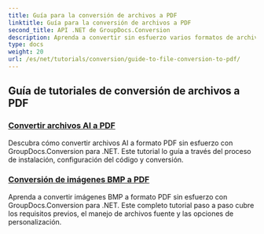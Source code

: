 ```yaml
---
title: Guía para la conversión de archivos a PDF
linktitle: Guía para la conversión de archivos a PDF
second_title: API .NET de GroupDocs.Conversion
description: Aprenda a convertir sin esfuerzo varios formatos de archivo a PDF con GroupDocs.Conversion para .NET. Este tutorial paso a paso cubre todo, desde la configuración de la biblioteca hasta la ejecución de transformaciones de archivos sin inconvenientes.
type: docs
weight: 20
url: /es/net/tutorials/conversion/guide-to-file-conversion-to-pdf/
---
```


## Guía de tutoriales de conversión de archivos a PDF
### [Convertir archivos AI a PDF](./converting-ai-to-pdf/)
Descubra cómo convertir archivos AI a formato PDF sin esfuerzo con GroupDocs.Conversion para .NET. Este tutorial lo guía a través del proceso de instalación, configuración del código y conversión.
### [Conversión de imágenes BMP a PDF](./converting-bmp-to-pdf/)
Aprenda a convertir imágenes BMP a formato PDF sin esfuerzo con GroupDocs.Conversion para .NET. Este completo tutorial paso a paso cubre los requisitos previos, el manejo de archivos fuente y las opciones de personalización.